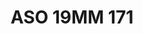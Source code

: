 ---
title: ASO 19MM 171
date: 
draft: false

# descripcion
description : Anillo de plata 925.

materials: Plata 925

color: 

dimensions: 19mm diámetro

code: 05-23-1560

type: "Anillos"

categories: []

price: $3.880,00

price_eftvo: $3.300,00

# Images
# first image will be shown in the product page
images:
  # - image: "images/path_to_image"
  # La ubicacion de las imagenes es imagenes/Anillos/Anillos.Solo Plata/05-23-1560-aso-19mm-171
  - image: "./images/anillos/solo_plata/05-23-1560-aso-19mm-171.jpg"
---